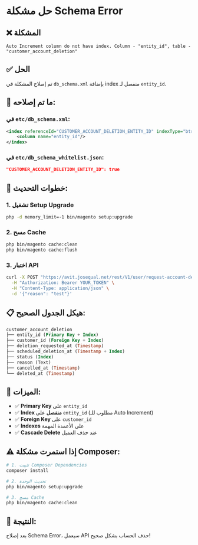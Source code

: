 # حل مشكلة Schema Error

## ❌ المشكلة
```
Auto Increment column do not have index. Column - "entity_id", table - "customer_account_deletion"
```

## ✅ الحل
تم إصلاح المشكلة في `db_schema.xml` بإضافة index منفصل لـ `entity_id`.

## 🔧 ما تم إصلاحه:

### في `etc/db_schema.xml`:
```xml
<index referenceId="CUSTOMER_ACCOUNT_DELETION_ENTITY_ID" indexType="btree">
    <column name="entity_id"/>
</index>
```

### في `etc/db_schema_whitelist.json`:
```json
"CUSTOMER_ACCOUNT_DELETION_ENTITY_ID": true
```

## 🚀 خطوات التحديث:

### 1. تشغيل Setup Upgrade
```bash
php -d memory_limit=-1 bin/magento setup:upgrade
```

### 2. مسح Cache
```bash
php bin/magento cache:clean
php bin/magento cache:flush
```

### 3. اختبار API
```bash
curl -X POST "https://avit.josequal.net/rest/V1/user/request-account-deletion" \
  -H "Authorization: Bearer YOUR_TOKEN" \
  -H "Content-Type: application/json" \
  -d '{"reason": "test"}'
```

## 📋 هيكل الجدول الصحيح:

```sql
customer_account_deletion
├── entity_id (Primary Key + Index)
├── customer_id (Foreign Key + Index)
├── deletion_requested_at (Timestamp)
├── scheduled_deletion_at (Timestamp + Index)
├── status (Index)
├── reason (Text)
├── cancelled_at (Timestamp)
└── deleted_at (Timestamp)
```

## 🎯 الميزات:

- ✅ **Primary Key** على `entity_id`
- ✅ **Index منفصل** على `entity_id` (مطلوب للـ Auto Increment)
- ✅ **Foreign Key** على `customer_id`
- ✅ **Indexes** على الأعمدة المهمة
- ✅ **Cascade Delete** عند حذف العميل

## ⚠️ إذا استمرت مشكلة Composer:

```bash
# 1. تثبيت Composer Dependencies
composer install

# 2. تحديث الوحدة
php bin/magento setup:upgrade

# 3. مسح Cache
php bin/magento cache:clean
```

## 🎉 النتيجة:
بعد إصلاح Schema Error، سيعمل API حذف الحساب بشكل صحيح!
